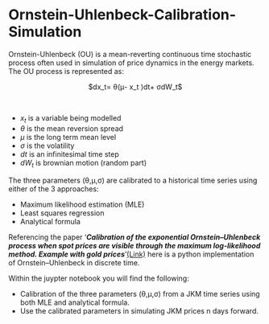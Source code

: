# Ornstein-Uhlenbeck-Calibration-Simulation

Ornstein-Uhlenbeck (OU) is a mean-reverting continuous time stochastic process often used in simulation of price dynamics in the energy markets.  
The OU process is represented as:  
<p align="center">$dx_t= θ(μ- x_t )dt+ σdW_t$</p><br>

* $x_t$  is a variable being modelled<br>
* $θ$ is the mean reversion spread<br>    
* $μ$ is the long term mean level<br>    
* $σ$ is the volatility<br>    
* $dt$ is an infinitesimal time step<br>    
* $dW_t$  is brownian motion (random part)<br>  

The three parameters (θ,μ,σ) are calibrated to a historical time series using either of the 3 approaches:<br>
* Maximum likelihood estimation (MLE)<br>
* Least squares regression<br>
* Analytical formula<br>

Referencing the paper ‘**_Calibration of the exponential Ornstein–Uhlenbeck process when spot prices are visible through the maximum log-likelihood method. Example with gold prices_**’<a href="https://www.researchgate.net/publication/326883877_Calibration_of_the_exponential_Ornstein-Uhlenbeck_process_when_spot_prices_are_visible_through_the_maximum_log-likelihood_method_Example_with_gold_prices" >(Link)</a> here is a python implementation of Ornstein–Uhlenbeck in discrete time.<br>

Within the juypter notebook you will find the following:<br>
* Calibration of the three parameters (θ,μ,σ) from a JKM time series using both MLE and analytical formula.<br>
* Use the calibrated parameters in simulating JKM prices n days forward. 


